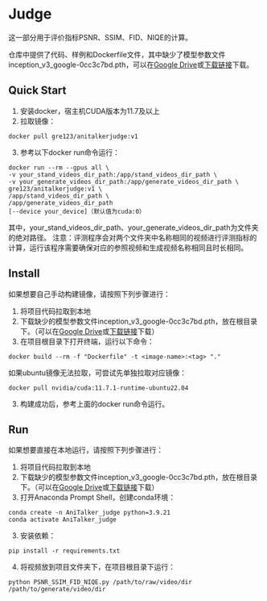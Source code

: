 # Judge

这一部分用于评价指标PSNR、SSIM、FID、NIQE的计算。

仓库中提供了代码、样例和Dockerfile文件，其中缺少了模型参数文件inception_v3_google-0cc3c7bd.pth，可以在[Google Drive](https://drive.google.com/file/d/1urWE3mUroo2rOn-A2nBXWhuKQ2I1M2zd/view?usp=drive_link)或[下载链接](https://download.pytorch.org/models/inception_v3_google-0cc3c7bd.pth)下载。

## Quick Start

1. 安装docker，宿主机CUDA版本为11.7及以上
2. 拉取镜像：

```
docker pull gre123/anitalkerjudge:v1
```

3. 参考以下docker run命令运行：

```
docker run --rm --gpus all \
-v your_stand_videos_dir_path:/app/stand_videos_dir_path \
-v your_generate_videos_dir_path:/app/generate_videos_dir_path \
gre123/anitalkerjudge:v1 \
/app/stand_videos_dir_path \
/app/generate_videos_dir_path
[--device your_device]（默认值为cuda:0）
```

其中，your_stand_videos_dir_path、your_generate_videos_dir_path为文件夹的绝对路径。
注意：评测程序会对两个文件夹中名称相同的视频进行评测指标的计算，运行该程序需要确保对应的参照视频和生成视频名称相同且时长相同。

## Install

如果想要自己手动构建镜像，请按照下列步骤进行：

1. 将项目代码拉取到本地
2. 下载缺少的模型参数文件inception_v3_google-0cc3c7bd.pth，放在根目录下。（可以在[Google Drive](https://drive.google.com/file/d/1urWE3mUroo2rOn-A2nBXWhuKQ2I1M2zd/view?usp=drive_link)或[下载链接](https://download.pytorch.org/models/inception_v3_google-0cc3c7bd.pth)下载）
3. 在项目根目录下打开终端，运行以下命令：

```
docker build --rm -f "Dockerfile" -t <image-name>:<tag> "."
```

如果ubuntu镜像无法拉取，可尝试先单独拉取对应镜像：

```
docker pull nvidia/cuda:11.7.1-runtime-ubuntu22.04
```

3. 构建成功后，参考上面的docker run命令运行。

## Run

如果想要直接在本地运行，请按照下列步骤进行：

1. 将项目代码拉取到本地
2. 下载缺少的模型参数文件inception_v3_google-0cc3c7bd.pth，放在根目录下。（可以在[Google Drive](https://drive.google.com/file/d/1urWE3mUroo2rOn-A2nBXWhuKQ2I1M2zd/view?usp=drive_link)或[下载链接](https://download.pytorch.org/models/inception_v3_google-0cc3c7bd.pth)下载）
3. 打开Anaconda Prompt Shell，创建conda环境：

```
conda create -n AniTalker_judge python=3.9.21
conda activate AniTalker_judge
```

3. 安装依赖：

```
pip install -r requirements.txt
```

4. 将视频放到项目文件夹下，在项目根目录下运行：

```
python PSNR_SSIM_FID_NIQE.py /path/to/raw/video/dir /path/to/generate/video/dir
```
